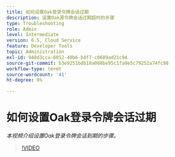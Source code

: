 ```yaml
---
title: 如何设置Oak登录令牌会话过期
description: 设置Oak源令牌会话过期超时的步骤
type: Troubleshooting
role: Admin
level: Intermediate
version: 6.5, Cloud Service
feature: Developer Tools
topic: Administration
exl-id: 940d3cca-6052-40b6-b4f7-c0689ad21c94
source-git-commit: b3e9251bdb18a008be95c1fa9e5c79252a74fc98
workflow-type: tm+mt
source-wordcount: '41'
ht-degree: 0%

---
```


# 如何设置Oak登录令牌会话过期

*本视频介绍设置Oak登录令牌会话到期的步骤。*

>[!VIDEO](https://video.tv.adobe.com/v/335468?quality=12&learn=on)
